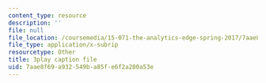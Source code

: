 ```yaml
---
content_type: resource
description: ''
file: null
file_location: /coursemedia/15-071-the-analytics-edge-spring-2017/7aae8f69a932549ba85fe6f2a280a53e_vsAzc7GvQSs.vtt
file_type: application/x-subrip
resourcetype: Other
title: 3play caption file
uid: 7aae8f69-a932-549b-a85f-e6f2a280a53e
---
```

